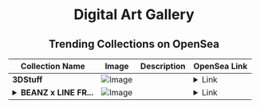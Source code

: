 <div align="center">

# Digital Art Gallery

## Trending Collections on OpenSea

| Collection Name                       | Image                                                                                     | Description                       | OpenSea Link                                                                                          |
|---------------------------------------|-------------------------------------------------------------------------------------------|-----------------------------------|--------------------------------------------------------------------------------------------------------|
| **3DStuff** | ![Image](https://i.seadn.io/s/raw/files/f67d405ded0c0904d8f28716601d38c7.png?w=500&auto=format?w=200&auto=format) |  | <details><summary>Link</summary>[3DStuff](https://opensea.io/collection/3dstuff-1)</details> |
| **<details><summary>BEANZ x LINE FR...</summary>BEANZ x LINE FRIENDS</details>** | ![Image](https://i.seadn.io/s/raw/files/ffd278b8b42c72f8016bddf35f51be9e.jpg?w=500&auto=format?w=200&auto=format) |  | <details><summary>Link</summary>[BEANZ x LINE FRIENDS](https://opensea.io/collection/beanz-x-line-friends-8)</details> |

</div>